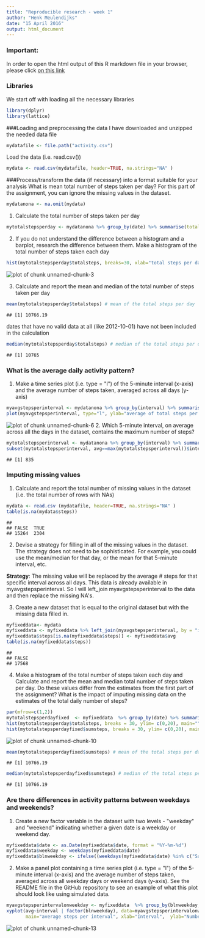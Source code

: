 ```yaml
---
title: "Reproducible research - week 1"
author: "Henk Meulendijks"
date: "15 April 2016"
output: html_document
---
```


### Important:
In order to open the html output of this R markdown file in your browser, please click [on this link](https://htmlpreview.github.io/?https://github.com/HenkMeulendijks/RepData_PeerAssessment1/blob/master/assignment.html)




### Libraries
We start off with loading all the necessary libraries

```r
library(dplyr)
library(lattice)
```


###Loading and preprocessing the data
I have downloaded and unzipped the needed data file 

```r
mydatafile <- file.path("activity.csv")
```

Load the data (i.e. read.csv())

```r
mydata <- read.csv(mydatafile, header=TRUE, na.strings="NA" )
```

###Process/transform the data (if necessary) into a format suitable for your analysis
What is mean total number of steps taken per day?
 For this part of the assignment, you can ignore the missing values in the dataset.

```r
mydatanona <- na.omit(mydata)
```
1. Calculate the total number of steps taken per day

```r
mytotalstepsperday <- mydatanona %>% group_by(date) %>% summarise(totalsteps = sum(steps)) #summarize data
```
2. If you do not understand the difference between a histogram and a barplot, 
   research the difference between them. Make a histogram of the total number of steps taken each day  

```r
hist(mytotalstepsperday$totalsteps, breaks=30, xlab="total steps per day", main="")
```

![plot of chunk unnamed-chunk-3](figure/unnamed-chunk-3-1.png)

3. Calculate and report the mean and median of the total number of steps taken per day

```r
mean(mytotalstepsperday$totalsteps) # mean of the total steps per day
```

```
## [1] 10766.19
```
dates that have no valid data at all (like 2012-10-01) have not been included in the calculation

```r
median(mytotalstepsperday$totalsteps) # median of the total steps per day 
```

```
## [1] 10765
```

### What is the average daily activity pattern? 
1. Make a time series plot (i.e. type = "l") of the 5-minute interval (x-axis) and the average 
 number of steps taken, averaged across all days (y-axis)

```r
myavgstepsperinterval <- mydatanona %>% group_by(interval) %>% summarise(avg = mean(steps)) #summarize data by average # steps
plot(myavgstepsperinterval, type="l", ylab="average of total steps per interval")
```

![plot of chunk unnamed-chunk-6](figure/unnamed-chunk-6-1.png)
2. Which 5-minute interval, on average across all the days in the dataset, contains the maximum number of steps?

```r
mytotalstepsperinterval <- mydatanona %>% group_by(interval) %>% summarise(avg = sum(steps)) #summarize data by sum # steps
subset(mytotalstepsperinterval, avg==max(mytotalstepsperinterval))$interval #print the 5 minute interval with the max number of steps
```

```
## [1] 835
```
### Imputing missing values
1. Calculate and report the total number of missing values in the dataset (i.e. the total number of rows with NAs)

```r
mydata <- read.csv (mydatafile, header=TRUE, na.strings="NA" )
table(is.na(mydata$steps))
```

```
## 
## FALSE  TRUE 
## 15264  2304
```
2. Devise a strategy for filling in all of the missing values in the dataset. The strategy does not need to be sophisticated. For example, you could use the mean/median for that day, or the mean for that 5-minute interval, etc.

**Strategy**: The missing value will be replaced by the average # steps for that specific interval across all days.
This data is already available in myavgstepsperinterval. So I will left_join myavgstepsperinterval to the data and then replace the missing NA's. 

3. Create a new dataset that is equal to the original dataset but with the missing data filled in.


```r
myfixeddata<- mydata
myfixeddata <- myfixeddata %>% left_join(myavgstepsperinterval, by = "interval")
myfixeddata$steps[is.na(myfixeddata$steps)] <- myfixeddata$avg
table(is.na(myfixeddata$steps))
```

```
## 
## FALSE 
## 17568
```
4. Make a histogram of the total number of steps taken each day and Calculate 
and report the mean and median total number of steps taken per day. Do these 
values differ from the estimates from the first part of the assignment? What 
is the impact of imputing missing data on the estimates of the total daily 
number of steps?

```r
par(mfrow=c(1,2))
mytotalstepsperdayfixed  <- myfixeddata  %>% group_by(date) %>% summarise(sumsteps = sum(steps)) #summarize data
hist(mytotalstepsperday$totalsteps, breaks = 30, ylim= c(0,20), main="", xlab="total steps per day")
hist(mytotalstepsperdayfixed$sumsteps, breaks = 30, ylim= c(0,20), main="", xlab = "total steps per day")
```

![plot of chunk unnamed-chunk-10](figure/unnamed-chunk-10-1.png)

```r
mean(mytotalstepsperdayfixed$sumsteps) # mean of the total steps per day
```

```
## [1] 10766.19
```

```r
median(mytotalstepsperdayfixed$sumsteps) # median of the total steps per day 
```

```
## [1] 10766.19
```

### Are there differences in activity patterns between weekdays and weekends?
1. Create a new factor variable in the dataset with two levels - "weekday" and 
"weekend" indicating whether a given date is a weekday or weekend day.

```r
myfixeddata$date <- as.Date(myfixeddata$date, format = "%Y-%m-%d")
myfixeddata$weekday <- weekdays(myfixeddata$date)
myfixeddata$blnweekday <- ifelse((weekdays(myfixeddata$date) %in% c("Saturday","Sunday")), "weekend","weekday")
```
2. Make a panel plot containing a time series plot (i.e. type = "l") of the 
5-minute interval (x-axis) and the average number of steps taken, averaged 
across all weekday days or weekend days (y-axis). See the README file in the 
GitHub repository to see an example of what this plot should look like using 
simulated data.

```r
myavgstepsperintervalonweekday <- myfixeddata  %>% group_by(blnweekday, interval) %>% summarise(avg = mean(steps)) #summarize data
xyplot(avg~interval | factor(blnweekday), data=myavgstepsperintervalonweekday, 
       main="average steps per interval", xlab="Interval",  ylab="Number of steps",layout=c(1,2),type="l")
```

![plot of chunk unnamed-chunk-13](figure/unnamed-chunk-13-1.png)
